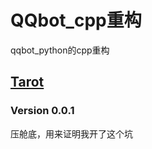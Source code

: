 # QQbot_cpp重构
qqbot_python的cpp重构

## [Tarot](https://github.com/Ginsakura/QQbot_cpp/tree/main/Tarot)
### Version 0.0.1

压舱底，用来证明我开了这个坑
